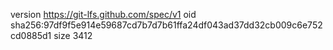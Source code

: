version https://git-lfs.github.com/spec/v1
oid sha256:97df9f5e914e59687cd7b7d7b61ffa24df043ad37dd32cb009c6e752cd0885d1
size 3412
